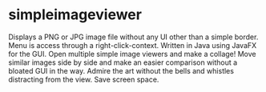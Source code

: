 # simpleimageviewer

Displays a PNG or JPG image file without any UI other than a simple border. Menu is access through a right-click-context. Written in Java using JavaFX for the GUI. Open multiple simple image viewers and make a collage! Move similar images side by side and make an easier comparison without a bloated GUI in the way. Admire the art without the bells and whistles distracting from the view. Save screen space.
